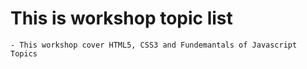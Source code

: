 # This is workshop topic list

    - This workshop cover HTML5, CSS3 and Fundemantals of Javascript Topics